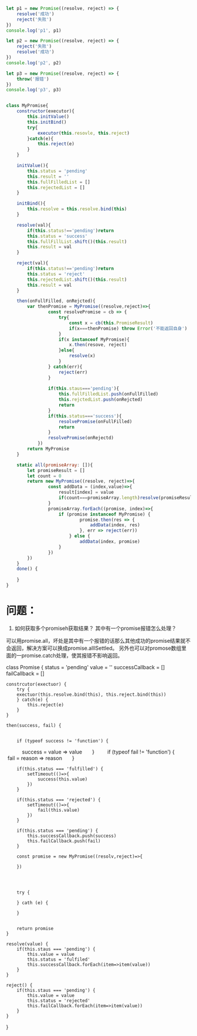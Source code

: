 ```javascript
let p1 = new Promise((resolve, reject) => {
    resolve('成功')
    reject('失败')
})
console.log('p1', p1)

let p2 = new Promise((resolve, reject) => {
    reject('失败')
    resolve('成功')
})
console.log('p2', p2)

let p3 = new Promise((resolve, reject) => {
    throw('报错')
})
console.log('p3', p3)


class MyPromise{
    constructor(executor){
        this.initValue()
        this.initBind()
        try{
            executor(this.resovle, this.reject)
        }catch(e){
            this.reject(e)
        }
    }

    initValue(){
        this.status = 'pending'
        this.result = ''
        this.fullFilledList = []
        this.rejectedList = []
    }

    initBind(){
        this.resolve = this.resolve.bind(this)
    }

    resolve(val){
        if(this.status!=='pending')return
        this.status = 'success'
        this.fullFillList.shift()(this.result)
        this.result = val 
    }

    reject(val){
        if(this.status!=='pending')return
        this.status = 'reject'
        this.rejectedList.shift()(this.result)
        this.result = val
    }

    then(onFullFilled, onRejcted){
        var thenPromise = MyPromise((resolve,reject)=>{
                const resolvePromise = cb => {
                    try{
                        const x = cb(this.PromiseResult)
                        if(x===thenPromise) throw Error('不能返回自身')
                    }
                    if(x instanceof MyPromise){
                        x.then(resove, reject)
                    }else{
                        resolve(x)
                    }
                } catch(err){
                    reject(err)
                }
            
                if(this.staus==='pending'){
                    this.fullFilledList.push(onFullFilled)
                    this.rejctedList.push(onRejcted)
                    return 
                }
                if(this.status==='success'){
                    resolvePromise(onFullFilled)
                    return
                }
                resolvePromise(onRejectd)
            })
        return MyPromise
    }

    static all(promiseArray: []){
        let promiseResult = []
        let count = 0
        return new MyPromise((resolve, reject)=>{
                const addData = (index,value)=>{
                    result[index] = value
                    if(count===promiseArray.length)resolve(promiseResult)
                }
                promiseArray.forEach((promise, index)=>{         
                    if (promise instanceof MyPromise) {
                            promise.then(res => {
                                addData(index, res)
                            }, err => reject(err))
                        } else {
                            addData(index, promise)
                    }
                })
        })
    }
    done() {
        
    }
}
```



# 问题：

1. 如何获取多个promiseh获取结果？ 其中有一个promise报错怎么处理？

可以用promise.all，坏处是其中有一个报错的话那么其他成功的promise结果就不会返回，解决方案可以换成promise.alllSettled。
另外也可以对promose数组里面的一promise.catch处理，使其报错不影响返回。

class Promise {
    status = 'pending'
    value = ''
    successCallback = []
    failCallback = []

    constrcutor(exectuor) {
        try {
        exectuor(this.resolve.bind(this), this.reject.bind(this))
        } catch(e) {
            this.reject(e)
        }
    }

    then(success, fail) {

        
        if (typeof success != 'function') {
    
            success = value => value
        }
​
        if (typeof fail != 'function') {
            fail = reason => reason
        }

        if(this.status === 'fulfilled') {
            setTimeout(()=>{
                success(this.value)
            })
        }

        if(this.status === 'rejected') {
            setTimeout(()=>{
                fail(this.value)
            })
        }

        if(this.status === 'pending') {
            this.successCallback.push(success)
            this.failCallback.push(fail)
        }

        const promise = new MyPromise((resolv,reject)=>{

        })




        try {

        } cath (e) {

        }


        return promise
    }

    resolve(value) {
        if(this.staus === 'pending') {
            this.value = value
            this.status = 'fulfiled'
            this.successCallback.forEach(item=>item(value))
        }
    }

    reject() {
        if(this.staus === 'pending') {
            this.value = value
            this.status = 'rejected'
            this.failCallback.forEach(item=>item(value))
        }
    }
}
